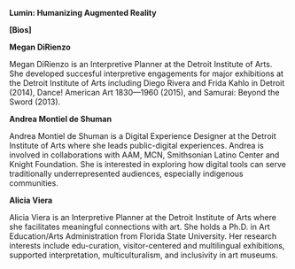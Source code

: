 **Lumin: Humanizing Augmented Reality**

**[Bios]**

**Megan DiRienzo**

Megan DiRienzo is an Interpretive Planner at the Detroit Institute of Arts. She developed succesful interpretive engagements for major exhibitions at the Detroit Institute of Arts including Diego Rivera and Frida Kahlo in Detroit (2014), Dance! American Art 1830—1960 (2015), and Samurai: Beyond the Sword (2013).

**Andrea Montiel de Shuman**

Andrea Montiel de Shuman is a Digital Experience Designer at the Detroit Institute of Arts where she leads public-digital experiences. Andrea is involved in collaborations with AAM, MCN, Smithsonian Latino Center and Knight Foundation. She is interested in exploring how digital tools can serve traditionally underrepresented audiences, especially indigenous communities.

**Alicia Viera**

Alicia Viera is an Interpretive Planner at the Detroit Institute of Arts where she facilitates meaningful connections with art. She holds a Ph.D. in Art Education/Arts Administration from Florida State University. Her research interests include edu-curation, visitor-centered and multilingual exhibitions, supported interpretation, multiculturalism, and inclusivity in art museums.
